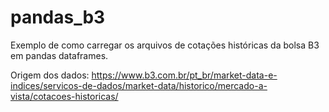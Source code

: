 # pandas_b3
Exemplo de como carregar os arquivos de cotações históricas da bolsa B3 em pandas dataframes.

Origem dos dados:
https://www.b3.com.br/pt_br/market-data-e-indices/servicos-de-dados/market-data/historico/mercado-a-vista/cotacoes-historicas/
